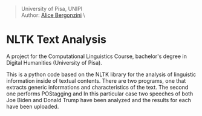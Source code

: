 > University of Pisa, UNIPI \
> Author: [Alice Bergonzini](https://github.com/alicebergonzini) \

# NLTK Text Analysis

A project for the Computational Linguistics Course, bachelor's degree in Digital Humanities (University of Pisa).

This is a python code based on the NLTK library for the analysis of linguistic information inside of textual contents. 
There are two programs, one that extracts generic informations and characteristics of the text. The second one performs POStagging and
In this particular case two speeches of both Joe Biden and Donald Trump have been analyzed and the results for each have been uploaded.

